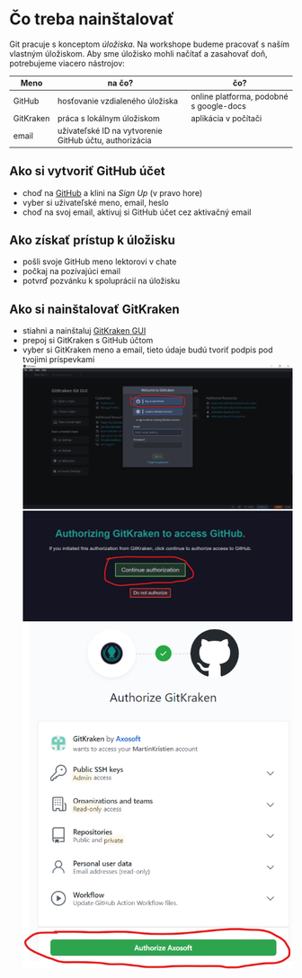 # Čo treba nainštalovať
Git pracuje s konceptom *úložiska*.
Na workshope budeme pracovať s naším vlastným úložiskom.
Aby sme úložisko mohli načítať a zasahovať doň, potrebujeme viacero nástrojov:

|Meno     |na čo?|čo?|
|-|-|-|
|GitHub   |hosťovanie vzdialeného úložiska|online platforma, podobné s google-docs|
|GitKraken|práca s lokálnym úložiskom|aplikácia v počítači|
|email    |užívateľské ID na vytvorenie GitHub účtu, authorizácia|

## Ako si vytvoriť GitHub účet
- choď na [GitHub](https://github.com/) a klini na *Sign Up* (v pravo hore)
- vyber si uživateľské meno, email, heslo
- choď na svoj email, aktivuj si GitHub účet cez aktivačný email

## Ako získať prístup k úložisku
- pošli svoje GitHub meno lektorovi v chate
- počkaj na pozívajúci email
- potvrď pozvánku k spoluprácií na úložisku

## Ako si nainštalovať GitKraken
- stiahni a nainštaluj [GitKraken GUI](https://www.gitkraken.com/)
- prepoj si GitKraken s GitHub účtom
- vyber si GitKraken meno a email, tieto údaje budú tvoriť podpis pod tvojimi príspevkami
![cdsa](images/gitkraken_login.png)
![cdsa](images/gitkraken_login_2.png)
![cdsa](images/gitkraken_login_3.png)
